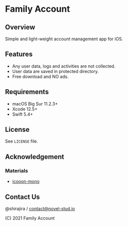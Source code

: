 # **Family Account**

## **Overview**

Simple and light-weight account management app for iOS.

## **Features**

- Any user data, logs and activities are not collected.
- User data are saved in protected directory.
- Free download and NO ads.

## **Requirements**

- macOS Big Sur 11.2.3+
- Xcode 12.5+
- Swift 5.4+

## **License**

See `LICENSE` file.

## **Acknowledgement**

### **Materials**

- [icooon-mono](https://icooon-mono.com/)

## **Contact Us**

@shirajira / contact@novel-stud.io

(C) 2021 Family Account
